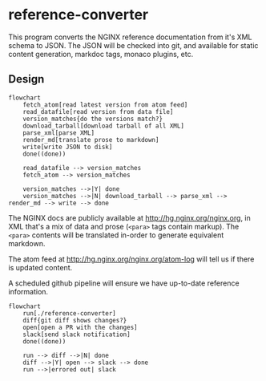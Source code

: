 # reference-converter

This program converts the NGINX reference documentation from it's XML schema to JSON. The JSON will be checked into git, and available for static content generation, markdoc tags, monaco plugins, etc.

## Design

```mermaid
flowchart
    fetch_atom[read latest version from atom feed]
    read_datafile[read version from data file]
    version_matches{do the versions match?}
    download_tarball[download tarball of all XML]
    parse_xml[parse XML]
    render_md[translate prose to markdown]
    write[write JSON to disk]
    done((done))

    read_datafile --> version_matches
    fetch_atom --> version_matches

    version_matches -->|Y| done
    version_matches -->|N| download_tarball --> parse_xml --> render_md --> write --> done
```

The NGINX docs are publicly available at <http://hg.nginx.org/nginx.org>, in XML that's a mix of data and prose (`<para>` tags contain markup). The `<para>` contents will be translated in-order to generate equivalent markdown.

The atom feed at <http://hg.nginx.org/nginx.org/atom-log> will tell us if there is updated content.

A scheduled github pipeline will ensure we have up-to-date reference information.

```mermaid
flowchart
    run[./reference-converter]
    diff{git diff shows changes?}
    open[open a PR with the changes]
    slack[send slack notification]
    done((done))

    run --> diff -->|N| done
    diff -->|Y| open --> slack --> done
    run -->|errored out| slack
```
